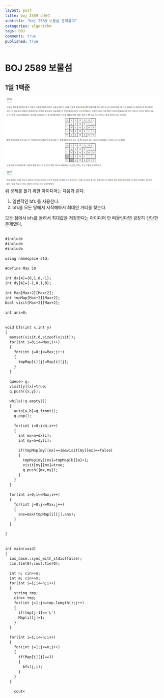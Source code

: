 ```yaml
---
layout: post
title: boj 2589 보물섬
subtitle: "boj 2589 보물섬 문제풀이"
categories: algorithm
tags: BOJ
comments: true
published: true
---
```


# BOJ 2589 보물섬

## 1일 1백준

>

![boj 2589](/img/in-post/boj%202589.png)
위 문제를 풀기 위한 아이디어는 다음과 같다.

1. 일반적인 bfs 를 사용한다.
2. bfs를 모든 땅에서 시작해봐서 최대인 거리를 찾는다.

모든 점에서 bfs를 돌려서 최대값을 저장한다는 아이디어 만 떠올린다면 굉장히 간단한 문제였다.

<pre>
<code>
#include<iostream>
#include<queue>
#include<cstring>

using namespace std;

#define Max 50

int dx[4]={0,1,0,-1};
int dy[4]={-1,0,1,0};

int Map[Max+2][Max+2];
int tmpMap[Max+2][Max+2];
bool visit[Max+2][Max+2];

int ans=0;


void bfs(int x,int y)
{
  memset(visit,0,sizeof(visit));
  for(int i=0;i<=Max;i++)
  {
    for(int j=0;j<=Max;j++)
    {
      tmpMap[i][j]=Map[i][j];
    }
  }

  queue<pair<int,int>> q;
  visit[y][x]=true;
  q.push({x,y});

  while(!q.empty())
  {
    auto[a,b]=q.front();
    q.pop();

    for(int i=0;i<4;i++)
    {
      int mx=a+dx[i];
      int my=b+dy[i];

      if(tmpMap[my][mx]==1&&visit[my][mx]==false)
      {
        tmpMap[my][mx]=tmpMap[b][a]+1;
        visit[my][mx]=true;
        q.push({mx,my});
      }
    }
  }

  for(int i=0;i<=Max;i++)
  {
    for(int j=0;j<=Max;j++)
    {
      ans=max(tmpMap[i][j],ans);
    }
  }

}


int main(void)
{
  ios_base::sync_with_stdio(false);
  cin.tie(0);cout.tie(0);

  int n; cin>>n;
  int m; cin>>m;
  for(int i=1;i<=n;i++)
  {
    string tmp;
    cin>> tmp;
    for(int j=1;j<=tmp.length();j++)
    {
      if(tmp[j-1]=='L')
      Map[i][j]=1;
    }
  }

  for(int i=1;i<=n;i++)
  {
    for(int j=1;j<=m;j++)
    {
      if(Map[i][j]==1)
      {
        bfs(j,i);
      }
    }
  }

    cout<<ans-1;


return 0;

}
